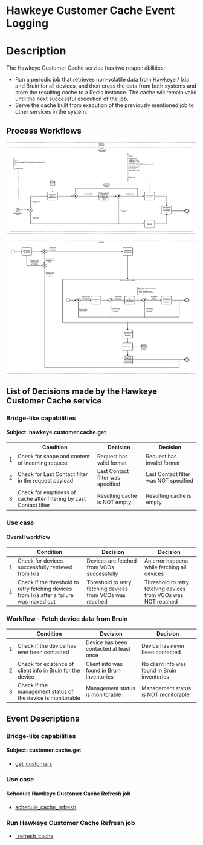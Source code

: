 # Hawkeye Customer Cache Event Logging

# Description

The Hawkeye Customer Cache service has two responsibilities:

* Run a periodic job that retrieves non-volatile data from Hawkeye / Ixia and Bruin for all devices, and then cross the
  data from both systems and store the resulting cache to a Redis instance. The cache will remain valid until the next successful
  execution of the job.
* Serve the cache built from execution of the previously mentioned job to other services in the system.

## Process Workflows
![[](../../images/24-hawkeye-customer-cache.png)](../../images/24-hawkeye-customer-cache.png)

## List of Decisions made by the Hawkeye Customer Cache service
### Bridge-like capabilities
#### Subject: hawkeye.customer.cache.get
|     | Condition                                                           | Decision                          | Decision                                 |
|-----|---------------------------------------------------------------------|-----------------------------------|------------------------------------------|
| 1   | Check for shape and content of incoming request                     | Request has valid format          | Request has invalid format               |
| 2   | Check for Last Contact filter in the request payload                | Last Contact filter was specified | Last Contact filter was NOT specified    |
| 3   | Check for emptiness of cache after filtering by Last Contact filter | Resulting cache is NOT empty      | Resulting cache is empty                 |

### Use case
#### Overall workflow
|     | Condition                                                                                | Decision                                                  | Decision                                                      |
|-----|------------------------------------------------------------------------------------------|-----------------------------------------------------------|---------------------------------------------------------------|
| 1   | Check for devices successfully retrieved from Ixia                                       | Devices are fetched from VCOs successfully                | An error happens while fetching all devices                   |
| 1   | Check if the threshold to retry fetching devices from Ixia after a failure was maxed out | Threshold to retry fetching devices from VCOs was reached | Threshold to retry fetching devices from VCOs was NOT reached |

### Workflow - Fetch device data from Bruin
|     | Condition                                                   | Decision                                   | Decision                                      |
|-----|-------------------------------------------------------------|--------------------------------------------|-----------------------------------------------|
| 1   | Check if the device has ever been contacted                 | Device has been contacted at least once    | Device has never been contacted               |
| 2   | Check for existence of client info in Bruin for the device  | Client info was found in Bruin inventories | No client info was found in Bruin inventories |
| 3   | Check if the management status of the device is monitorable | Management status is monitorable           | Management status is NOT monitorable          |

## Event Descriptions
### Bridge-like capabilities
#### Subject: customer.cache.get
* [get_customers](../services/hawkeye-customer-cache/actions/get_customers/get_customers.md)

### Use case
#### Schedule Hawkeye Customer Cache Refresh job
* [schedule_cache_refresh](../services/hawkeye-customer-cache/actions/refresh_cache/schedule_cache_refresh.md)

### Run Hawkeye Customer Cache Refresh job
* [_refresh_cache](../services/hawkeye-customer-cache/actions/refresh_cache/_refresh_cache.md)
